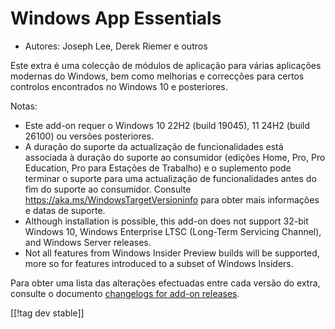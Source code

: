# Windows App Essentials #

* Autores: Joseph Lee, Derek Riemer e outros

Este extra é uma colecção de módulos de aplicação para várias aplicações
modernas do Windows, bem como melhorias e correcções para certos controlos
encontrados no Windows 10 e posteriores.

Notas:

* Este add-on requer o Windows 10 22H2 (build 19045), 11 24H2 (build 26100)
  ou versões posteriores.
* A duração do suporte da actualização de funcionalidades está associada à
  duração do suporte ao consumidor (edições Home, Pro, Pro Education, Pro
  para Estações de Trabalho) e o suplemento pode terminar o suporte para uma
  actualização de funcionalidades antes do fim do suporte ao
  consumidor. Consulte <https://aka.ms/WindowsTargetVersioninfo> para obter
  mais informações e datas de suporte.
* Although installation is possible, this add-on does not support 32-bit
  Windows 10, Windows Enterprise LTSC (Long-Term Servicing Channel), and
  Windows Server releases.
* Not all features from Windows Insider Preview builds will be supported,
  more so for features introduced to a subset of Windows Insiders.

Para obter uma lista das alterações efectuadas entre cada versão do extra,
consulte o documento [changelogs for add-on releases][1].

[[!tag dev stable]]

[1]: https://github.com/josephsl/wintenapps/blob/main/changes.md
